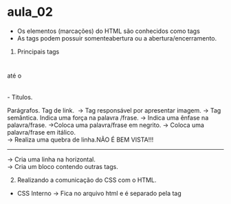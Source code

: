 # aula_02
- Os elementos (marcações) do HTML são conhecidos como tags 
- As tags podem possuir somenteabertura ou a abertura/encerramento.

1. Principais tags
<h1></h1> até o <h6></h6> - Titulos.
<p></p> Parágrafos.
<a></a> Tag de link.
<img> -> Tag responsável por apresentar imagem.
<strong></strong> -> Tag semântica. Indica uma força na palavra /frase.
<em></em> -> Indica uma ênfase na palavra/frase.
<b></b> ->Coloca uma palavra/frase em negrito.
<i></i> -> Coloca uma palavra/frase em itálico.
<br> -> Realiza uma quebra de linha.NÃO É BEM VISTA!!!
<hr></hr> -> Cria uma linha na horizontal.
<div></div> -> Cria um bloco contendo outras tags.

2. Realizando a comunicação do CSS com o HTML.
- CSS Interno -> Fica no arquivo html e é separado pela tag <style>.
- CSS Externo -> É um arquivo separado ao arquivo HTML. Possui a extenção .CSS e é a forma mais recomendada.
- CSS Inline -> É utilizado exatemente na tag no HTML. Deve ser usado com CAUTELA.    

3. Estilizações básicas do CSS.
 - color: -> Irá coloca ruma cor no texto.
 - background: -> Irá colocar uma cor de preenchimento no fundo do elemento.
 - font-size: -> Irá alterar o tamanho da fonte.



 # AULA_03

 ## SELETORES NO CSS!
 =>È a forma como você irá chamar um determinado elemento do [HTML] no [CSS].
 
 1. tag -> Basicamente, você chama a tag em sí para realizar a estilização.
 * Quando você chama diretamente a tag, cuidado para não estilizar todos os elementos que possuem aquela tag. 

2. #id -> Você cria um identificador único na tag do elemento [HTML] e chama esse identificador no [CSS].

3. .class -> Você cria um "apelido" na tag do elemento e esse "apelido" pode ser utilizado quantas vezes for necessário inclusive com outras tags diferentes.

## SISTEMA DE CORES!
1. nome da cor -> Especifíca o valor da cor em inglês.
2. hexadecimal -> Especifíca o valor da cor através de ua sequêcia alfa-numérica.
3. rgb -> Especifíca a cor través da intensidade do red[vermelho],green[verde] e blue[azul].
4. rgba -> São os mesmos valores do rgb,Porém com o valor do alpha[opacidade]. 